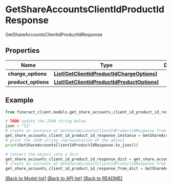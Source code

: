 # GetShareAccountsClientIdProductIdResponse

GetShareAccountsClientIdProductIdResponse

## Properties

Name | Type | Description | Notes
------------ | ------------- | ------------- | -------------
**charge_options** | [**List[GetClientIdProductIdChargeOptions]**](GetClientIdProductIdChargeOptions.md) |  | [optional] 
**product_options** | [**List[GetClientIdProductIdProductOptions]**](GetClientIdProductIdProductOptions.md) |  | [optional] 

## Example

```python
from fineract_client.models.get_share_accounts_client_id_product_id_response import GetShareAccountsClientIdProductIdResponse

# TODO update the JSON string below
json = "{}"
# create an instance of GetShareAccountsClientIdProductIdResponse from a JSON string
get_share_accounts_client_id_product_id_response_instance = GetShareAccountsClientIdProductIdResponse.from_json(json)
# print the JSON string representation of the object
print(GetShareAccountsClientIdProductIdResponse.to_json())

# convert the object into a dict
get_share_accounts_client_id_product_id_response_dict = get_share_accounts_client_id_product_id_response_instance.to_dict()
# create an instance of GetShareAccountsClientIdProductIdResponse from a dict
get_share_accounts_client_id_product_id_response_from_dict = GetShareAccountsClientIdProductIdResponse.from_dict(get_share_accounts_client_id_product_id_response_dict)
```
[[Back to Model list]](../README.md#documentation-for-models) [[Back to API list]](../README.md#documentation-for-api-endpoints) [[Back to README]](../README.md)


